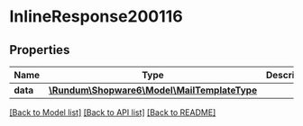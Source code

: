 # InlineResponse200116

## Properties
Name | Type | Description | Notes
------------ | ------------- | ------------- | -------------
**data** | [**\Rundum\Shopware6\Model\MailTemplateType**](MailTemplateType.md) |  | [optional] 

[[Back to Model list]](../../README.md#documentation-for-models) [[Back to API list]](../../README.md#documentation-for-api-endpoints) [[Back to README]](../../README.md)

